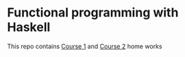# Functional programming with Haskell
This repo contains [Course 1](https://stepik.org/course/75/syllabus) and [Course 2](https://stepik.org/course/693/syllabus) home works
